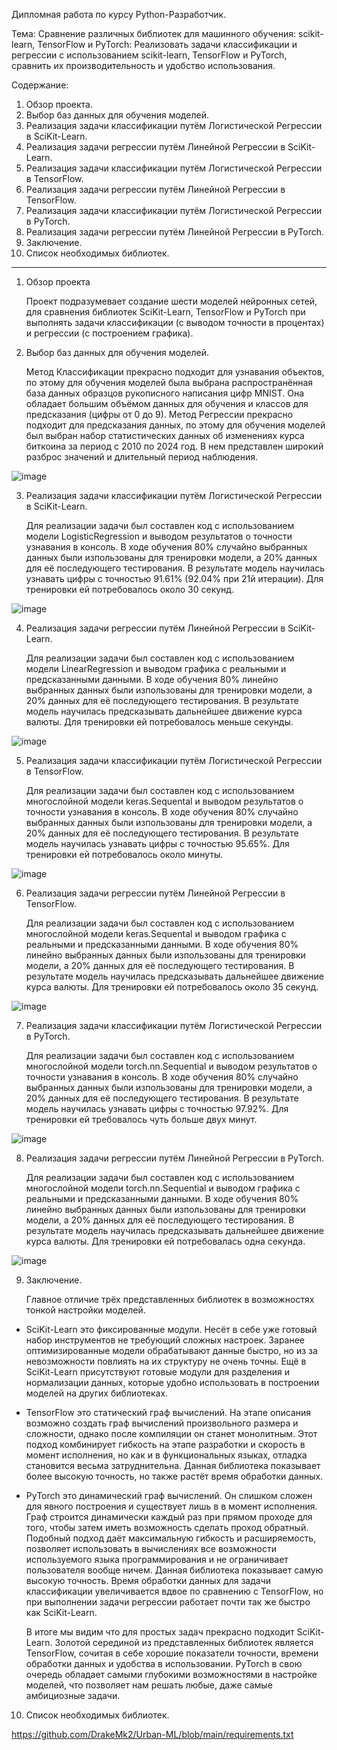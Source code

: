 Дипломная работа по курсу Python-Разработчик.

  Тема: Сравнение различных библиотек для машинного обучения: scikit-learn, TensorFlow и PyTorch: 
Реализовать задачи классификации и регрессии с использованием scikit-learn, TensorFlow и PyTorch, 
сравнить их производительность и удобство использования.


Содержание:

1. Обзор проекта.
2. Выбор баз данных для обучения моделей.
3. Реализация задачи классификации путём Логистической Регрессии в SciKit-Learn.
4. Реализация задачи регрессии путём Линейной Регрессии в SciKit-Learn.
5. Реализация задачи классификации путём Логистической Регрессии в TensorFlow.
6. Реализация задачи регрессии путём Линейной Регрессии в TensorFlow.
7. Реализация задачи классификации путём Логистической Регрессии в PyTorch.
8. Реализация задачи регрессии путём Линейной Регрессии в PyTorch.
9. Заключение.
10. Список необходимых библиотек.

________________________________________________________________________________________________________________________________

1. Обзор проекта

	Проект подразумевает создание шести моделей нейронных сетей, для сравнения библиотек SciKit-Learn, TensorFlow и PyTorch 
при выполнять задачи классификации (с выводом точности в процентах) и регрессии (с построением графика).


2. Выбор баз данных для обучения моделей.

	Метод Классификации прекрасно подходит для узнавания объектов, по этому для обучения моделей была выбрана 
распространённая база данных образцов рукописного написания цифр MNIST. Она обладает большим объёмом данных для обучения 
и классов для предсказания (цифры от 0 до 9).
	Метод Регрессии прекрасно подходит для предсказания данных, по этому для обучения моделей был выбран 
набор статистических данных об изменениях курса биткоина за период с 2010 по 2024 год. В нем представлен 
широкий разброс значений и длительный период наблюдения.
	
![image](https://github.com/DrakeMk2/Urban-ML/blob/main/Image/mnist.jpg)


3. Реализация задачи классификации путём Логистической Регрессии в SciKit-Learn.

	Для реализации задачи был составлен код с использованием модели LogisticRegression и выводом результатов 
о точности узнавания в консоль. В ходе обучения 80% случайно выбранных данных были изпользованы для тренировки модели, а 20% данных 
для её последующего тестирования. В результате модель научилась узнавать цифры с точностью 91.61% (92.04% при 21й итерации). 
Для тренировки ей потребовалось около 30 секунд.

![image](https://github.com/DrakeMk2/Urban-ML/blob/main/Image/skikit_class.jpg)


4. Реализация задачи регрессии путём Линейной Регрессии в SciKit-Learn.

	Для реализации задачи был составлен код с использованием модели LinearRegression и выводом графика 
с реальными и предсказанными данными. В ходе обучения 80% линейно выбранных данных были изпользованы для тренировки модели, 
а 20% данных для её последующего тестирования. В результате модель научилась предсказывать дальнейшее движение курса валюты.
Для тренировки ей потребовалось меньше секунды.

![image](https://github.com/DrakeMk2/Urban-ML/blob/main/Image/skikit_regress.jpeg)


5. Реализация задачи классификации путём Логистической Регрессии в TensorFlow.

	Для реализации задачи был составлен код с использованием многослойной модели keras.Sequental и выводом результатов 
о точности узнавания в консоль. В ходе обучения 80% случайно выбранных данных были изпользованы для тренировки модели, а 20% данных 
для её последующего тестирования. В результате модель научилась узнавать цифры с точностью 95.65%. 
Для тренировки ей потребовалось около минуты.

![image](https://github.com/DrakeMk2/Urban-ML/blob/main/Image/tensor_class.jpg)


6. Реализация задачи регрессии путём Линейной Регрессии в TensorFlow.

	Для реализации задачи был составлен код с использованием многослойной модели keras.Sequental и выводом графика 
с реальными и предсказанными данными. В ходе обучения 80% линейно выбранных данных были изпользованы для тренировки модели, 
а 20% данных для её последующего тестирования. В результате модель научилась предсказывать дальнейшее движение курса валюты.
Для тренировки ей потребовалось около 35 секунд.

![image](https://github.com/DrakeMk2/Urban-ML/blob/main/Image/tensor_regress.jpeg)


7. Реализация задачи классификации путём Логистической Регрессии в PyTorch.

	Для реализации задачи был составлен код с использованием многослойной модели torch.nn.Sequential и выводом результатов 
о точности узнавания в консоль. В ходе обучения 80% случайно выбранных данных были изпользованы для тренировки модели, 
а 20% данных для её последующего тестирования. В результате модель научилась узнавать цифры с точностью 97.92%. 
Для тренировки ей требовалось чуть больше двух минут.

![image](https://github.com/DrakeMk2/Urban-ML/blob/main/Image/torch_class.jpg)


8. Реализация задачи регрессии путём Линейной Регрессии в PyTorch.

	Для реализации задачи был составлен код с использованием многослойной модели torch.nn.Sequential и выводом графика 
с реальными и предсказанными данными. В ходе обучения 80% линейно выбранных данных были изпользованы для тренировки модели, 
а 20% данных для её последующего тестирования. В результате модель научилась предсказывать дальнейшее движение курса валюты.
Для тренировки ей потребовалась одна секунда.

![image](https://github.com/DrakeMk2/Urban-ML/blob/main/Image/torch_regress.jpeg)


9. Заключение.

	Главное отличие трёх представленных библиотек в возможностях тонкой настройки моделей. 
- SciKit-Learn это фиксированные модули. Несёт в себе уже готовый набор инструментов не требующий сложных настроек. Заранее 
оптимизированные модели обрабатывают данные быстро, но из за невозможности повлиять на их структуру не очень точны. Ещё 
в SciKit-Learn присутствуют готовые модули для разделения и нормализации данных, которые удобно использовать в построении 
моделей на других библиотеках.
- TensorFlow это статический граф вычислений. На этапе описания возможно создать граф вычислений произвольного размера и сложности, 
однако после компиляции он станет монолитным. Этот подход комбинирует гибкость на этапе разработки и скорость в момент исполнения, 
но как и в функциональных языках, отладка становится весьма затруднительна. Данная библиотека показывает более высокую точность, 
но также растёт время обработки данных.
- PyTorch это динамический граф вычислений. Он слишком сложен для явного построения и существует лишь в в момент исполнения.
Граф строится динамически каждый раз при прямом проходе для того, чтобы затем иметь возможность сделать проход обратный. Подобный 
подход даёт максимальную гибкость и расширяемость, позволяет использовать в вычислениях все возможности используемого языка 
программирования и не ограничивает пользователя вообще ничем. Данная библиотека показывает самую высокую точность. Время 
обработки данных для задачи классификации увеличивается вдвое по сравнению с TensorFlow, но при выполнении задачи регрессии работает 
почти так же быстро как SciKit-Learn.

	В итоге мы видим что для простых задач прекрасно подходит SciKit-Learn. Золотой серединой из представленных библиотек 
является TensorFlow, сочитая в себе хорошие показатели точности, времени обработки данных и удобства в использовании. PyTorch 
в свою очередь обладает самыми глубокими возможностями в настройке моделей, что позволяет нам решать любые, даже самые амбициозные 
задачи.


10. Список необходимых библиотек.

  https://github.com/DrakeMk2/Urban-ML/blob/main/requirements.txt
